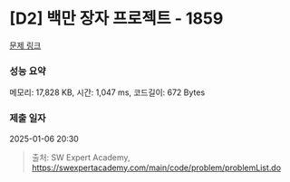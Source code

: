 # [D2] 백만 장자 프로젝트 - 1859 

[문제 링크](https://swexpertacademy.com/main/code/problem/problemDetail.do?contestProbId=AV5LrsUaDxcDFAXc) 

### 성능 요약

메모리: 17,828 KB, 시간: 1,047 ms, 코드길이: 672 Bytes

### 제출 일자

2025-01-06 20:30



> 출처: SW Expert Academy, https://swexpertacademy.com/main/code/problem/problemList.do